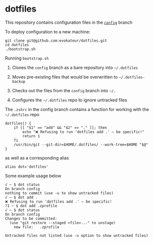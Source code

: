 # dotfiles

This repository contains configuration files in the [`config`](https://github.com/evokateur/dotfiles/tree/config) branch

To deploy configuration to a new machine:

```shell
git clone git@github.com:evokateur/dotfiles.git
cd dotfiles
./bootstrap.sh
```

Running `bootstrap.sh`

1. Clones the `config` branch as a bare repository into `~/.dotfiles`

2. Moves pre-existing files that would be overwritten to `~/.dotfiles-backup`

3. Checks out the files from the `config` branch into `~/.`

4. Configures the `~/.dotfiles` repo to ignore untracked files

The `.zshrc` in the config branch contains a function for working with the `~/.dotfiles` repo

```shell
dotfiles() {
    if [[ "$1" == "add" && "$2" == "." ]]; then
        echo "❌ Refusing to run 'dotfiles add .' — be specific!"
        return 1
    fi
    /usr/bin/git --git-dir=$HOME/.dotfiles/ --work-tree=$HOME "$@"
}
```

as well as a corresponding alias

```shell
alias dot='dotfiles'
```

Some example usage below

```shell
√ ~ $ dot status
On branch config
nothing to commit (use -u to show untracked files)
√ ~ $ dot add .
❌ Refusing to run 'dotfiles add .' — be specific!
?1 ~ $ dot add .zprofile
√ ~ $ dot status
On branch config
Changes to be committed:
  (use "git restore --staged <file>..." to unstage)
	new file:   .zprofile

Untracked files not listed (use -u option to show untracked files)
```

